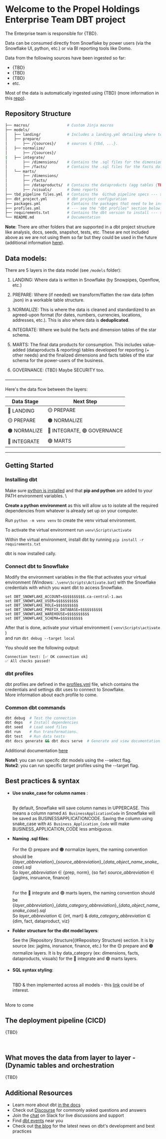 # Welcome to the Propel Holdings Enterprise Team DBT project  #

The Enterprise team is responsible for {TBD}. 

Data can be consumed directly from Snowflake by power users (via the Snowflake UI, python, etc.) or via BI reporting tools like Domo. 

Data from the following sources have been ingested so far:

- {TBD}
- {TBD}
- {TBD}
- etc.

Most of the data is automatically ingested using {TBD} (more information in this [repo]({TBD})).

## Repository Structure ##

```bash
├── macros/                 # Custom Jinja macros
├── models/
│   ├── landing/            # Includes a landing.yml detailing where to get the source data from. 
│   ├── prepare/       
│       ├── /{sources}/     # sources ∈ {tbd, ...}.
│   ├── normalize/ 
│       ├── /{sources}/      
|   ├── integrate/     
│       ├── /dimensions/    # Contains the .sql files for the dimensions data objects of the star schema.
│       ├── /facts/         # Contains the .sql files for the facts data objects of the star schema.
│   └── marts/    
│       ├── /dimensions/    
│       ├── /facts/    
│       ├── /dataproducts/  # Contains the dataproducts (agg tables {TBD}?) table used as the basis for reports created in the /visuals/ folder   
│       ├── /visuals/       # Domo reports      
├── tbd_pipeline files.yml  # Contains the  Github pipeline specs --- see the "The deployment pipeline (CICD)" section below.
├── dbt_project.yml         # dbt project configuration
├── packages.yml            # Contains the packages that need to be installed --- see the "Using the dbt-utils package to generate surrogate keys" section below.
├── profiles.yml            # --- see the "dbt profiles" section below.
├── requirements.txt        # Contains the dbt version to install --- see the "Installing dbt" section below.
└── README.md               # Documentation
```

**Note**: There are other folders that are supported in a dbt project structure like analysis, docs, seeds, snapshot, tests, etc. 
These are not included above as we are not using them so far but they could be used in the future (additional information [here](https://docs.getdbt.com/docs/build/projects)).


## Data models: ##

There are 5 layers in the data model (see  `/models` folder):

1. LANDING: Where data is written in Snowflake (by Snowpipes, Openflow, etc.)
2. PREPARE: Where (if needed) we transform/flatten the raw data (often .json)
in a workable table structure.
3. NORMALIZE: This is where the data is cleaned and standardized to an
agreed-upon format (for dates, numbers, currencies, locations,
addresses, etc.). 
This is also where data is **deduplicated**. 
4. INTEGRATE: Where we build the facts and dimension tables of the star
schema.
5. MARTS: The final data products for consumption. This includes
value-added (dataproducts & reporting) tables developed for reporting (+ other needs) 
and the finalized dimensions and facts tables of the star schema for the power-users of the business.

6. GOVERNANCE: {TBD} Maybe SECURITY too.

────────────

Here's the data flow between the layers:

| Data Stage  | Next Step |
|------------|-------------|
| 🔴 LANDING  | 🟡 PREPARE  |
| 🟡 PREPARE  | 🟠 NORMALIZE  |
| 🟠 NORMALIZE  | 🔵 INTEGRATE, 🟣 GOVERNANCE  |
| 🔵 INTEGRATE  | 🟢 MARTS  |



---

## Getting Started ##

### Installing dbt ###

Make sure [python is installed](https://www.python.org/downloads/windows/) and that **pip and python** are added to your PATH environment variables. \

**Create a python environment** as this will allow us to isolate all the required dependencies from whatever is already set up on your computer.

Run `python -m venv venv` to create the venv virtual environment.

To activate the virtual environment run `venv\Scripts\activate` 

Within the virtual environment, install dbt by running  `pip install -r requirements.txt` 

dbt is now installed cally.

### Connect dbt to Snowflake ###

Modify the environment variables in the file that activates your virtual environment (Windows: `.\venv\Scripts\Activate.bat`)
with the Snowflake credentials with which you want dbt to access Snowflake. 

```batch
set DBT_SNOWFLAKE_ACCOUNT=$$$$$$$$$$.ca-central-1.aws
set DBT_SNOWFLAKE_USER=$$$$$$$$$$
set DBT_SNOWFLAKE_ROLE=$$$$$$$$$$
set DBT_SNOWFLAKE_PREFIX_DATABASE=$$$$$$$$$$
set DBT_SNOWFLAKE_WAREHOUSE=$$$$$$$$$$
set DBT_SNOWFLAKE_SCHEMA=$$$$$$$$$$
```

After that is done, activate your virtual environment ( `venv\Scripts\activate` ) <br>
and run `dbt debug --target local`

You should see the following output:

```batch
Connection test: [✅ OK connection ok]
✅ All checks passed!
```

### dbt profiles ###

dbt profiles are defined in the [profiles.yml](profiles.yml) file, which contains the credentials and settings dbt uses to connect to Snowflake. <br> More information about each profile to come.

### Common dbt commands ###

```bash
dbt debug  # Test the connection
dbt deps   # Install dependencies
dbt seed   # Load seed files
dbt run    # Run transformations.
dbt test   # Run data tests
dbt docs generate && dbt docs serve  # Generate and view documentation
```
Additional documentation [here](https://docs.getdbt.com/reference/dbt-commands)

**Note1**: you can run specifc dbt models using the --select flag.<br>
**Note2**: you can run specific target profiles using the --target  flag.


## Best practices & syntax ##

- **Use snake_case for column names** :

    <br> By default, Snowflake  will save column names in UPPERCASE. This means a column named `AS BusinessApplicationCode` in Snowflake will be saved as BUSINESSAPPLICATIONCODE. Saving the column using snake_case with `AS Business_Application_Code` will make BUSINESS_APPLICATION_CODE less ambiguous.


- **Naming .sql files**: 
<br><br> For the 🟡 prepare and 🟠 normalize layers, the naming convention should be {*layer_abbreviation*}\_{*source_abbreviation*}_{*data_object_name_snake_case*}.sql
<br> So *layer_abbreviation* ∈ {prep, norm}, (so far) *source_abbreviation* ∈ {jaglms, insruance, finance} 

    <br> For the 🔵 integrate and 🟢 marts layers, the naming convention should be {*layer_abbreviation*}\_{*data_category_abbreviation*}_{*data_object_name_snake_case*}.sql
<br> So *layer_abbreviation* ∈ {int, mart} & *data_category_abbreviation* ∈ {dim, fact, dataproduct, viz} 

- **Folder structure for the dbt model layers**: 

    See the [Repository Structure](#Repository Structure) section. It is by source (ex: jaglms, insruance, finance, etc.) for the 🟡 prepare and 🟠 normalize layers. It is by data_category (ex: dimensions, facts, dataproducts, visuals) for the 🔵 integrate and 🟢 marts layers.

- **SQL syntax styling**: 

    <br>TBD & then implemented across all models - this [link](https://docs.getdbt.com/best-practices/how-we-style/2-how-we-style-our-sql) could be of interest.<br><br>


More to come

## The deployment pipeline (CICD) ##

{TBD}

<br>

## What moves the data from layer to layer - (Dynamic tables and orchestration ##


{TBD}


## Additional Resources ##

- Learn more about dbt [in the docs](https://docs.getdbt.com/docs/introduction)
- Check out [Discourse](https://discourse.getdbt.com/) for commonly asked questions and answers
- Join the [chat](https://community.getdbt.com/) on Slack for live discussions and support
- Find [dbt events](https://events.getdbt.com) near you
- Check out [the blog](https://blog.getdbt.com/) for the latest news on dbt's development and best practices

